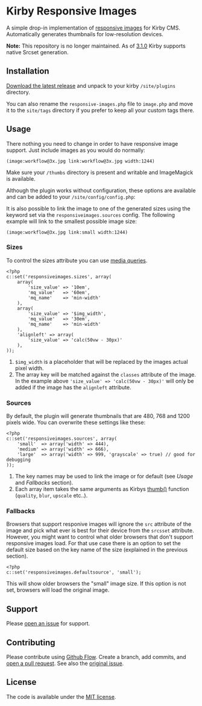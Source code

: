 # Kirby Responsive Images

A simple drop-in implementation of [responsive images](https://responsiveimages.org/) for Kirby CMS. Automatically generates thumbnails for low-resolution devices.

**Note:** This repository is no longer maintained. As of [3.1.0](https://github.com/getkirby/kirby/releases/tag/3.1.0) Kirby supports native Srcset generation.

## Installation

[Download the latest release](https://github.com/jancbeck/kirby-responsive-images/releases/) and unpack to your kirby `/site/plugins` directory.

You can also rename the `responsive-images.php` file to `image.php` and move it to the `site/tags` directory if you prefer to keep all your custom tags there.

## Usage

There nothing you need to change in order to have responsive image support. Just include images as you would do normally:

`(image:workflow@3x.jpg link:workflow@3x.jpg width:1244)`

Make sure your `/thumbs` directory is present and writable and ImageMagick is available.

Although the plugin works without configuration, these options are available and can be added to your `/site/config/config.php`:

It is also possible to link the image to one of the generated sizes using the keyword set via the `responsiveimages.sources` config. The following example will link to the smallest possible image size:

`(image:workflow@3x.jpg link:small width:1244)`

### Sizes

To control the sizes attribute you can use [media queries](https://ericportis.com/posts/2014/srcset-sizes/).

```
<?php
c::set('responsiveimages.sizes', array( 
    array(
        'size_value' => '10em',
        'mq_value'   => '60em',
        'mq_name'    => 'min-width'
    ),
    array(
        'size_value' => '$img_width',
        'mq_value'   => '30em',
        'mq_name'    => 'min-width'
    ),
    'alignleft' => array(
        'size_value' => 'calc(50vw - 30px)'
    ),
));
```

1. `$img_width` is a placeholder that will be replaced by the images actual pixel width.
2. The array key will be matched against the `classes` attribute of the image. In the example above `'size_value' => 'calc(50vw - 30px)'` will only be added if the image has the `alignleft` attribute.

### Sources

By default, the plugin will generate thumbnails that are 480, 768 and 1200 pixels wide. You can overwrite these settings like these: 

```
<?php
c::set('responsiveimages.sources', array( 
    'small'  => array('width' => 444),
    'medium' => array('width' => 666),
    'large'  => array('width' => 999, 'grayscale' => true) // good for debugging
));
```

1. The key names may be used to link the image or for default (see *Usage* and *Fallbacks* section).
2. Each array item takes the same arguments as Kirbys [thumb()](http://getkirby.com/docs/cheatsheet/helpers/thumb) function (`quality`, `blur`, `upscale` etc..).

### Fallbacks

Browsers that support responive images will ignore the `src` attribute of the image and pick what ever is best for their device from the `srcsset` attribute.
However, you might want to control what older browsers that don't support responsive images load. For that use case there is an option to set the default size based on the key name of the size (explained in the previous section).

```
<?php
c::set('responsiveimages.defaultsource', 'small');
```

This will show older browsers the "small" image size. If this option is not set, browsers will load the original image.

## Support

Please [open an issue](https://github.com/jancbeck/kirby-responsive-images/issues/new) for support.

## Contributing

Please contribute using [Github Flow](https://guides.github.com/introduction/flow/). Create a branch, add commits, and [open a pull request](https://github.com/jancbeck/kirby-responsive-images/compare/).
See also the [original issue](https://github.com/getkirby/kirby/issues/73#issuecomment-149279023). 

## License

The code is available under the [MIT license](https://opensource.org/licenses/MIT).
